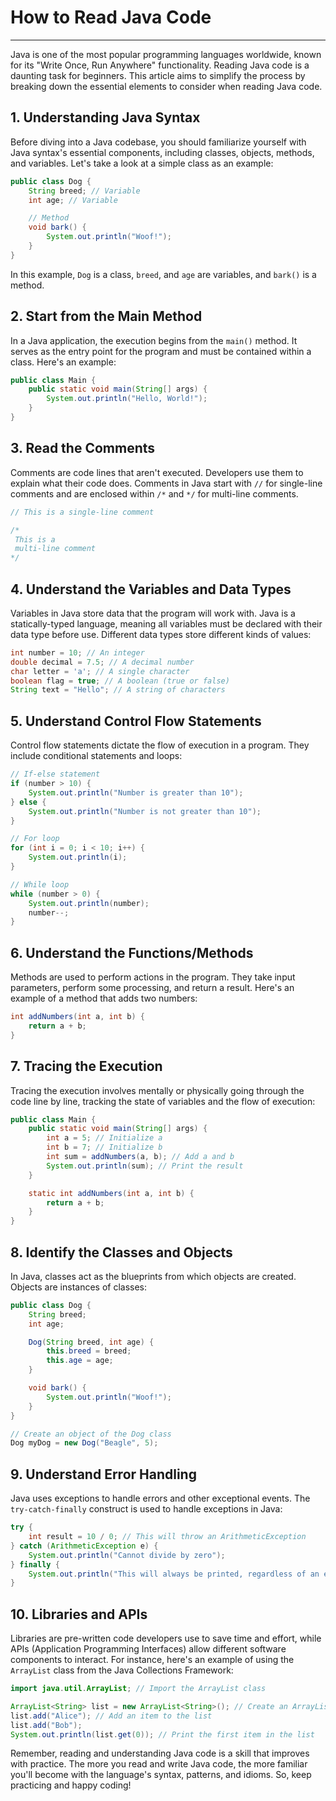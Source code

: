 # How to Read Java Code

---

Java is one of the most popular programming languages worldwide, known for its "Write Once, Run Anywhere" functionality. Reading Java code is a daunting task for beginners. This article aims to simplify the process by breaking down the essential elements to consider when reading Java code.

## 1. Understanding Java Syntax

Before diving into a Java codebase, you should familiarize yourself with Java syntax's essential components, including classes, objects, methods, and variables. Let's take a look at a simple class as an example:

```java
public class Dog {
    String breed; // Variable
    int age; // Variable

    // Method
    void bark() {
        System.out.println("Woof!");
    }
}
```

In this example, `Dog` is a class, `breed`, and `age` are variables, and `bark()` is a method.

## 2. Start from the Main Method

In a Java application, the execution begins from the `main()` method. It serves as the entry point for the program and must be contained within a class. Here's an example:

```java
public class Main {
    public static void main(String[] args) {
        System.out.println("Hello, World!");
    }
}
```

## 3. Read the Comments

Comments are code lines that aren't executed. Developers use them to explain what their code does. Comments in Java start with `//` for single-line comments and are enclosed within `/*` and `*/` for multi-line comments.

```java
// This is a single-line comment

/*
 This is a
 multi-line comment
*/
```

## 4. Understand the Variables and Data Types

Variables in Java store data that the program will work with. Java is a statically-typed language, meaning all variables must be declared with their data type before use. Different data types store different kinds of values:

```java
int number = 10; // An integer
double decimal = 7.5; // A decimal number
char letter = 'a'; // A single character
boolean flag = true; // A boolean (true or false)
String text = "Hello"; // A string of characters
```

## 5. Understand Control Flow Statements

Control flow statements dictate the flow of execution in a program. They include conditional statements and loops:

```java
// If-else statement
if (number > 10) {
    System.out.println("Number is greater than 10");
} else {
    System.out.println("Number is not greater than 10");
}

// For loop
for (int i = 0; i < 10; i++) {
    System.out.println(i);
}

// While loop
while (number > 0) {
    System.out.println(number);
    number--;
}
```

## 6. Understand the Functions/Methods

Methods are used to perform actions in the program. They take input parameters, perform some processing, and return a result. Here's an example of a method that adds two numbers:

```java
int addNumbers(int a, int b) {
    return a + b;
}
```

## 7. Tracing the Execution

Tracing the execution involves mentally or physically going through the code line by line, tracking the state of variables and the flow of execution:

```java
public class Main {
    public static void main(String[] args) {
        int a = 5; // Initialize a
        int b = 7; // Initialize b
        int sum = addNumbers(a, b); // Add a and b
        System.out.println(sum); // Print the result
    }

    static int addNumbers(int a, int b) {
        return a + b;
    }
}
```

## 8. Identify the Classes and Objects

In Java, classes act as the blueprints from which objects are created. Objects are instances of classes:

```java
public class Dog {
    String breed;
    int age;

    Dog(String breed, int age) {
        this.breed = breed;
        this.age = age;
    }

    void bark() {
        System.out.println("Woof!");
    }
}

// Create an object of the Dog class
Dog myDog = new Dog("Beagle", 5);
```

## 9. Understand Error Handling

Java uses exceptions to handle errors and other exceptional events. The `try-catch-finally` construct is used to handle exceptions in Java:

```java
try {
    int result = 10 / 0; // This will throw an ArithmeticException
} catch (ArithmeticException e) {
    System.out.println("Cannot divide by zero");
} finally {
    System.out.println("This will always be printed, regardless of an exception");
}
```

## 10. Libraries and APIs

Libraries are pre-written code developers use to save time and effort, while APIs (Application Programming Interfaces) allow different software components to interact. For instance, here's an example of using the `ArrayList` class from the Java Collections Framework:

```java
import java.util.ArrayList; // Import the ArrayList class

ArrayList<String> list = new ArrayList<String>(); // Create an ArrayList object
list.add("Alice"); // Add an item to the list
list.add("Bob");
System.out.println(list.get(0)); // Print the first item in the list
```

Remember, reading and understanding Java code is a skill that improves with practice. The more you read and write Java code, the more familiar you'll become with the language's syntax, patterns, and idioms. So, keep practicing and happy coding!
